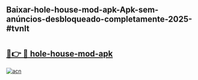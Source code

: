 ## Baixar-hole-house-mod-apk-Apk-sem-anúncios-desbloqueado-completamente-2025-#tvnlt

# <h2><a href="https://ainizakaria.my?title=hole-house-mod-apk&ref=22M">🔗👉 🔴 hole-house-mod-apk</a></h2>

[![acn](https://github.com/user-attachments/assets/0f9c940e-d8b0-45ae-aac7-cd30a18b3e1c)](https://ainizakaria.my?title=hole-house-mod-apk&ref=22M)

